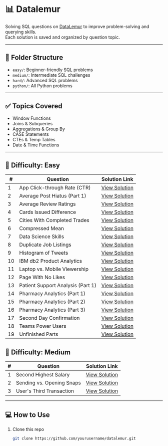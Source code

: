 # 📊 Datalemur

Solving SQL questions on [DataLemur](https://datalemur.com/) to improve problem-solving and querying skills.  
Each solution is saved and organized by question topic.

---

## 📁 Folder Structure


- `easy/`: Beginner-friendly SQL problems  
- `medium/`: Intermediate SQL challenges  
- `hard/`: Advanced SQL problems
- `python/`: All Python problems

---

## ✅ Topics Covered

- Window Functions
- Joins & Subqueries
- Aggregations & Group By
- CASE Statements
- CTEs & Temp Tables
- Date & Time Functions

---

## 📝 Difficulty: Easy 

| #  | Question                            | Solution Link                                                                                 |
|----|-------------------------------------|-----------------------------------------------------------------------------------------------|
| 1  | App Click-through Rate (CTR)        | [View Solution](https://github.com/HenamSingla/datalemur/blob/main/easy/App%20Click-through%20Rate%20(CTR)) |
| 2  | Average Post Hiatus (Part 1)        | [View Solution](https://github.com/HenamSingla/datalemur/blob/main/easy/Average%20Post%20Hiatus%20(Part%201)) |
| 3  | Average Review Ratings              | [View Solution](https://github.com/HenamSingla/datalemur/blob/main/easy/Average%20Review%20Ratings) |
| 4  | Cards Issued Difference             | [View Solution](https://github.com/HenamSingla/datalemur/blob/main/easy/Cards%20Issued%20Difference) |
| 5  | Cities With Completed Trades        | [View Solution](https://github.com/HenamSingla/datalemur/blob/main/easy/Cities%20With%20Completed%20Trades) |
| 6  | Compressed Mean                     | [View Solution](https://github.com/HenamSingla/datalemur/blob/main/easy/Compressed%20Mean) |
| 7  | Data Science Skills                 | [View Solution](https://github.com/HenamSingla/datalemur/blob/main/easy/Data%20Science%20Skills) |
| 8  | Duplicate Job Listings              | [View Solution](https://github.com/HenamSingla/datalemur/blob/main/easy/Duplicate%20Job%20Listings) |
| 9  | Histogram of Tweets                 | [View Solution](https://github.com/HenamSingla/datalemur/blob/main/easy/Histogram%20of%20Tweets) |
| 10 | IBM db2 Product Analytics           | [View Solution](https://github.com/HenamSingla/datalemur/blob/main/easy/IBM%20db2%20Product%20Analytics) |
| 11 | Laptop vs. Mobile Viewership        | [View Solution](https://github.com/HenamSingla/datalemur/blob/main/easy/Laptop%20vs.%20Mobile%20Viewership) |
| 12 | Page With No Likes                  | [View Solution](https://github.com/HenamSingla/datalemur/blob/main/easy/Page%20With%20No%20Likes) |
| 13 | Patient Support Analysis (Part 1)   | [View Solution](https://github.com/HenamSingla/datalemur/blob/main/easy/Patient%20Support%20Analysis%20(Part%201)) |
| 14 | Pharmacy Analytics (Part 1)         | [View Solution](https://github.com/HenamSingla/datalemur/blob/main/easy/Pharmacy%20Analytics%20(Part%201)) |
| 15 | Pharmacy Analytics (Part 2)         | [View Solution](https://github.com/HenamSingla/datalemur/blob/main/easy/Pharmacy%20Analytics%20(Part%202)) |
| 16 | Pharmacy Analytics (Part 3)         | [View Solution](https://github.com/HenamSingla/datalemur/blob/main/easy/Pharmacy%20Analytics%20(Part%203)) |
| 17 | Second Day Confirmation             | [View Solution](https://github.com/HenamSingla/datalemur/blob/main/easy/Second%20Day%20Confirmation) |
| 18 | Teams Power Users                   | [View Solution](https://github.com/HenamSingla/datalemur/blob/main/easy/Teams%20Power%20Users) |
| 19 | Unfinished Parts                    | [View Solution](https://github.com/HenamSingla/datalemur/blob/main/easy/Unfinished%20Parts) |


## 📝 Difficulty: Medium 

| #  | Question                        | Solution Link                                                                                      |
|----|----------------------------------|------------------------------------------------------------------------------------------------------|
| 1  | Second Highest Salary           | [View Solution](https://github.com/HenamSingla/datalemur/blob/main/medium/Second%20Highest%20Salary) |
| 2  | Sending vs. Opening Snaps       | [View Solution](https://github.com/HenamSingla/datalemur/blob/main/medium/Sending%20vs.%20Opening%20Snaps) |
| 3  | User's Third Transaction        | [View Solution](https://github.com/HenamSingla/datalemur/blob/main/medium/User's%20Third%20Transaction) |

---

## 💻 How to Use

1. Clone this repo  
   ```bash
   git clone https://github.com/yourusername/datalemur.git
